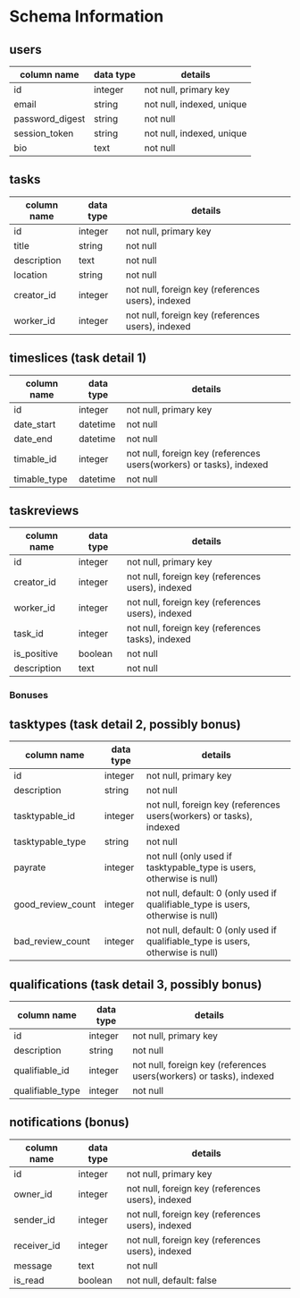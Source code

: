 # Schema Information

## users
column name     | data type | details
----------------|-----------|-----------------------
id              | integer   | not null, primary key
email           | string    | not null, indexed, unique
password_digest | string    | not null
session_token   | string    | not null, indexed, unique
bio        | text      | not null

## tasks
column name   | data type | details
--------------|-----------|-----------------------
id            | integer   | not null, primary key
title         | string    | not null
description   | text      | not null
location      | string    | not null
creator_id    | integer   | not null, foreign key (references users), indexed
worker_id     | integer   | not null, foreign key (references users), indexed

## timeslices (task detail 1)
column name   | data type | details
--------------|-----------|-----------------------
id            | integer   | not null, primary key
date_start    | datetime  | not null
date_end      | datetime  | not null
timable_id    | integer   | not null, foreign key (references users(workers) or tasks), indexed
timable_type  | datetime  | not null

## taskreviews
column name | data type | details
------------|-----------|-----------------------
id          | integer   | not null, primary key
creator_id  | integer   | not null, foreign key (references users), indexed
worker_id   | integer   | not null, foreign key (references users), indexed
task_id     | integer   | not null, foreign key (references tasks), indexed
is_positive | boolean   | not null
description | text      | not null

### Bonuses
## tasktypes (task detail 2, possibly bonus)
column name       | data type | details
------------------|-----------|-----------------------
id                | integer   | not null, primary key
description       | string    | not null
tasktypable_id    | integer   | not null, foreign key (references users(workers) or tasks), indexed
tasktypable_type  | string    | not null
payrate           | integer   | not null (only used if tasktypable_type is users, otherwise is null)
good_review_count | integer   | not null, default: 0 (only used if qualifiable_type is users, otherwise is null)
bad_review_count  | integer   | not null, default: 0 (only used if qualifiable_type is users, otherwise is null)

## qualifications (task detail 3, possibly bonus)
column name       | data type | details
------------------|-----------|-----------------------
id                | integer   | not null, primary key
description       | string    | not null
qualifiable_id    | integer   | not null, foreign key (references users(workers) or tasks), indexed
qualifiable_type  | integer   | not null

## notifications (bonus)
column name | data type | details
------------|-----------|-----------------------
id          | integer   | not null, primary key
owner_id    | integer   | not null, foreign key (references users), indexed
sender_id   | integer   | not null, foreign key (references users), indexed
receiver_id | integer   | not null, foreign key (references users), indexed
message     | text      | not null
is_read     | boolean   | not null, default: false
